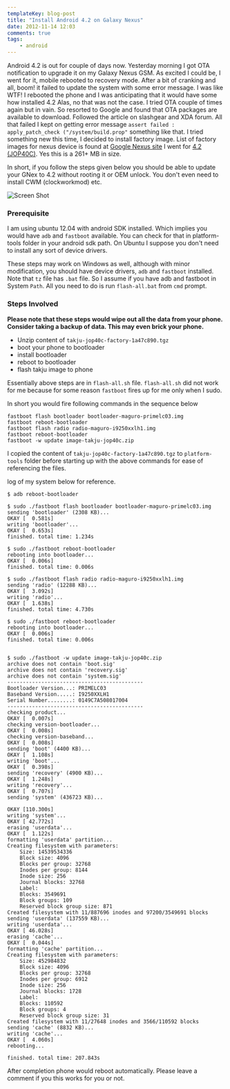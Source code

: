 ```yaml
---
templateKey: blog-post
title: "Install Android 4.2 on Galaxy Nexus"
date: 2012-11-14 12:03
comments: true
tags: 
	- android
---
```

Android 4.2 is out for couple of days now. Yesterday morning I got OTA notification to upgrade it on my Galaxy Nexus GSM.
As excited I could be, I went for it, mobile rebooted to recovery mode. After a bit of cranking and all, boom! it failed
to update the system with some error  message. I was like WTF! I rebooted the phone and I was anticipating that it
would have some how installed 4.2 Alas, no that was not the case. I tried OTA couple of times  again but in vain.
So resorted to Google and found that OTA packages are available to download. Followed the article on slashgear and XDA forum.
All that failed I kept on getting error message `assert failed : apply_patch_check ("/system/build.prop"` something
like that.
I tried something new this time, I decided to install factory image. List of factory images for nexus device is found
at [Google Nexus site](https://developers.google.com/android/nexus/images) I went for [4.2 (JOP40C)](https://developers.google.com/android/nexus/images#takjujop40c). Yes this is a 261+ MB in size.

In short, if you follow the steps given below you should be able to update your GNex to 4.2 without rooting it or OEM unlock. You don't even need to install CWM (clockworkmod) etc.

![Screen Shot](https://lh4.googleusercontent.com/-Hat4ZS53se4/UKNEqWVv3BI/AAAAAAAAFFA/JfZwOrN1PLM/s512/Screenshot_2012-11-14-11-01-15.png)
<!-- more -->
### Prerequisite
I am using ubuntu 12.04 with android SDK installed. Which implies you would have `adb` and `fastboot` available.
You can check for that in platform-tools folder in your android sdk path. On Ubuntu I suppose you don't need to install
any sort of device drivers.

These steps may work on Windows as well, although with minor modification, you should have device drivers, `adb` and `fastboot` installed. Note that `tz` file has `.bat` file. So I assume if you have adb and fastboot in System `Path`. All you need to do is run `flash-all.bat` from `cmd` prompt.

### Steps Involved

__Please note that these steps would wipe out all the data from your phone. Consider taking a backup of data. This may even brick your phone.__

* Unzip content of `takju-jop40c-factory-1a47c890.tgz`
* boot your phone to bootloader
* install bootloader
* reboot to bootloader
* flash takju image to phone

Essentially above steps are in `flash-all.sh` file. `flash-all.sh` did not work for me because for some reason `fastboot` fires
up for me only when I sudo.

In short you would fire following commands in the sequence below

    fastboot flash bootloader bootloader-maguro-primelc03.img
    fastboot reboot-bootloader
    fastboot flash radio radio-maguro-i9250xxlh1.img
    fastboot reboot-bootloader
    fastboot -w update image-takju-jop40c.zip

I copied the content of `takju-jop40c-factory-1a47c890.tgz` to `platform-tools` folder before starting up with the above commands for ease of referencing the files.

log of my system below for reference.

    $ adb reboot-bootloader

    $ sudo ./fastboot flash bootloader bootloader-maguro-primelc03.img
    sending 'bootloader' (2308 KB)...
	OKAY [  0.581s]
	writing 'bootloader'...
	OKAY [  0.653s]
	finished. total time: 1.234s

    $ sudo ./fastboot reboot-bootloader
    rebooting into bootloader...
	OKAY [  0.006s]
	finished. total time: 0.006s

    $ sudo ./fastboot flash radio radio-maguro-i9250xxlh1.img
    sending 'radio' (12288 KB)...
	OKAY [  3.092s]
	writing 'radio'...
	OKAY [  1.638s]
	finished. total time: 4.730s

    $ sudo ./fastboot reboot-bootloader
    rebooting into bootloader...
	OKAY [  0.006s]
	finished. total time: 0.006s


    $ sudo ./fastboot -w update image-takju-jop40c.zip
    archive does not contain 'boot.sig'
	archive does not contain 'recovery.sig'
	archive does not contain 'system.sig'
	--------------------------------------------
	Bootloader Version...: PRIMELC03
	Baseband Version.....: I9250XXLH1
	Serial Number........: 0149C7A508017004
	--------------------------------------------
	checking product...
	OKAY [  0.007s]
	checking version-bootloader...
	OKAY [  0.008s]
	checking version-baseband...
	OKAY [  0.008s]
	sending 'boot' (4400 KB)...
	OKAY [  1.108s]
	writing 'boot'...
	OKAY [  0.398s]
	sending 'recovery' (4900 KB)...
	OKAY [  1.248s]
	writing 'recovery'...
	OKAY [  0.707s]
	sending 'system' (436723 KB)...

	OKAY [110.300s]
	writing 'system'...
	OKAY [ 42.772s]
	erasing 'userdata'...
	OKAY [  1.122s]
	formatting 'userdata' partition...
	Creating filesystem with parameters:
	    Size: 14539534336
	    Block size: 4096
	    Blocks per group: 32768
	    Inodes per group: 8144
	    Inode size: 256
	    Journal blocks: 32768
	    Label:
	    Blocks: 3549691
	    Block groups: 109
	    Reserved block group size: 871
	Created filesystem with 11/887696 inodes and 97200/3549691 blocks
	sending 'userdata' (137559 KB)...
	writing 'userdata'...
	OKAY [ 46.028s]
	erasing 'cache'...
	OKAY [  0.044s]
	formatting 'cache' partition...
	Creating filesystem with parameters:
	    Size: 452984832
	    Block size: 4096
	    Blocks per group: 32768
	    Inodes per group: 6912
	    Inode size: 256
	    Journal blocks: 1728
	    Label:
	    Blocks: 110592
	    Block groups: 4
	    Reserved block group size: 31
	Created filesystem with 11/27648 inodes and 3566/110592 blocks
	sending 'cache' (8832 KB)...
	writing 'cache'...
	OKAY [  4.060s]
	rebooting...

	finished. total time: 207.843s

After completion phone would reboot automatically. Please leave a comment if you this works for you or not.